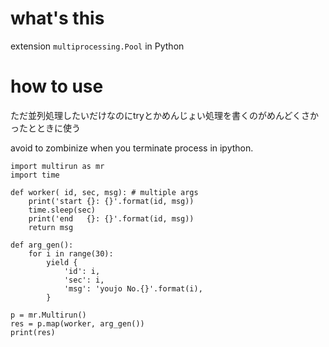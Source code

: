 # what's this
extension `multiprocessing.Pool` in Python

# how to use
ただ並列処理したいだけなのにtryとかめんじょい処理を書くのがめんどくさかったとときに使う

avoid to zombinize when you terminate process in ipython.

```
import multirun as mr
import time

def worker( id, sec, msg): # multiple args
    print('start {}: {}'.format(id, msg))
    time.sleep(sec)
    print('end   {}: {}'.format(id, msg))
    return msg

def arg_gen():
    for i in range(30):
        yield {
            'id': i,
            'sec': i,
            'msg': 'youjo No.{}'.format(i),
        }

p = mr.Multirun()
res = p.map(worker, arg_gen())
print(res)
```